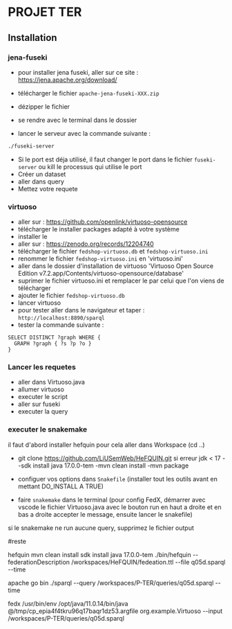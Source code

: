 # PROJET TER

## Installation

### jena-fuseki
- pour installer jena fuseki, aller sur ce site :
https://jena.apache.org/download/

- télécharger le fichier `apache-jena-fuseki-XXX.zip`

- dézipper le fichier
- se rendre avec le terminal dans le dossier
- lancer le serveur avec la commande suivante :
```bash 
./fuseki-server
```

- Si le port est déja utilisé, il faut changer le port dans le fichier `fuseki-server` ou kill le processus qui utilise le port
- Créer un dataset
- aller dans query
- Mettez votre requete


### virtuoso
- aller sur : https://github.com/openlink/virtuoso-opensource
- télécharger le installer packages adapté à votre système
- installer le
- aller sur : https://zenodo.org/records/12204740
- télécharger le fichier `fedshop-virtuoso.db` et `fedshop-virtuoso.ini`
- renommer le fichier `fedshop-virtuoso.ini` en 'virtuoso.ini'
- aller dans le dossier d'installation de virtuoso 'Virtuoso Open Source Edition v7.2.app/Contents/virtuoso-opensource/database'
- suprimer le fichier virtuoso.ini et remplacer le par celui que l'on viens de télécharger
- ajouter le fichier `fedshop-virtuoso.db`
- lancer virtuoso
- pour tester aller dans le navigateur et taper : `http://localhost:8890/sparql`
- tester la commande suivante :
```sparql
SELECT DISTINCT ?graph WHERE {
  GRAPH ?graph { ?s ?p ?o }
}
```

### Lancer les requetes
- aller dans Virtuoso.java 
- allumer virtuoso
- executer le script
- aller sur fuseki
- executer la query


### executer le snakemake

il faut d'abord installer hefquin pour cela aller dans Workspace (cd ..)
- git clone https://github.com/LiUSemWeb/HeFQUIN.git
si erreur jdk < 17
--sdk install java 17.0.0-tem
-mvn clean install
-mvn package

- configuer vos options dans `Snakefile` (installer tout les outils avant en mettant DO_INSTALL A TRUE)
- faire ```snakemake``` dans le terminal
(pour config FedX, démarrer avec vscode le fichier Virtuoso.java avec le bouton run en haut a droite et en bas a droite accepter le message, ensuite lancer le snakefile)

si le snakemake ne run aucune query, supprimez le fichier output





#reste

hefquin
mvn clean install
sdk install java 17.0.0-tem
./bin/hefquin --federationDescription /workspaces/HeFQUIN/fedeation.ttl --file q05d.sparql --time


apache
go bin
./sparql --query /workspaces/P-TER/queries/q05d.sparql --time

fedx
/usr/bin/env /opt/java/11.0.14/bin/java @/tmp/cp_epia4f4tkru96q17baqr1dz53.argfile org.example.Virtuoso --input /workspaces/P-TER/queries/q05d.sparql